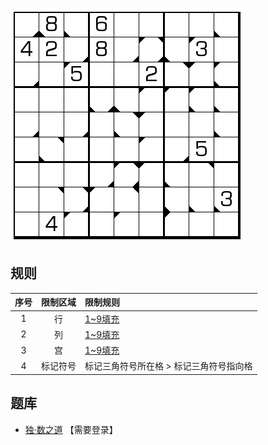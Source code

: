 ![](../../../images/sudoku/斜大于号.png)

## 规则
| 序号 | 限制区域 | 限制规则 |
| :---: | :---: | :--- |
| 1 | 行 | [1~9填充] |
| 2 | 列 | [1~9填充] |
| 3 | 宫 | [1~9填充] |
| 4 | 标记符号 | 标记三角符号所在格 > 标记三角符号指向格 |

## 题库
- [独·数之道](http://www.sudokufans.org.cn/lx/game.index.php?type=xgt) 【需要登录】

[1~9填充]: ../../../rules.md#1~9填充